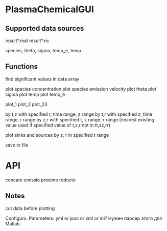 # PlasmaChemicalGUI

## Supported data sources

result*.mat
result*.nc

species,
theta, sigma, temp_e, temp

## Functions

find significant values in data array

plot species concentration
plot species emission velocity
plot theta
plot sigma
plot temp
plot temp_e


plot_1
plot_2
plot_23

by t,z with specified r, time range, z range
by t,r with specified z, time range, r range
by z,r with specified t, z range, r range
    (nearest existing value used if specified value of t,z,r not in tt,zz,rr)

plot sinks and sources by z, r in specified t range

save to file

# API
concato
emissio
proximo
reducto

## Notes

cut data before plotting

Configuro.
Parameters: yml or json or xml or ini? Нужен парсер этого для Matlab.
